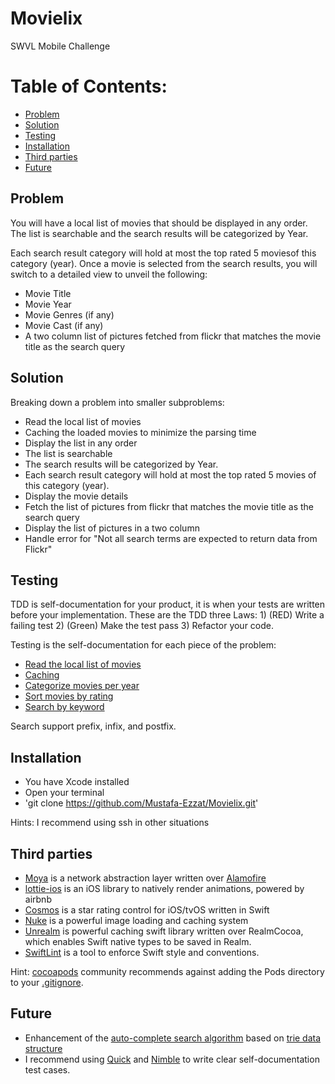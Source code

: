 # Movielix

SWVL Mobile Challenge

# Table of Contents:
- [Problem](#problem)
- [Solution](#solution)
- [Testing](#testing)
- [Installation](#installation)
- [Third parties](#Third-parties)
- [Future](#future)

## Problem

You will have a local list of movies that should be displayed in any order. The list is ​searchable and the search results will be categorized by Year.

Each search result category will hold at most the ​top rated 5 movies​ of this category (year​)​.
Once a movie is selected from the search results, you will switch to a detailed view to unveil the following:
- Movie Title
- Movie Year
- Movie Genres (if any)
- Movie Cast (if any)
- A two column list of pictures fetched from flickr that matches the movie title as the search
query

## Solution

Breaking down a problem into smaller subproblems:

- Read the local list of movies
- Caching the loaded movies to minimize the parsing time
- Display the list in any order
- The list is searchable
- The search results will be categorized by Year.
- Each search result category will hold at most the top rated 5 movies of this category (year).
- Display the movie details
- Fetch the list of pictures from flickr that matches the movie title as the search
query
- Display the list of pictures in a two column
- Handle error for "Not all search terms are expected to return data from Flickr"

## Testing

TDD is self-documentation for your product, it is when your tests are written before your implementation. These are the TDD three Laws: 1) (RED) Write a failing test 2) (Green) Make the test pass 3) Refactor your code. 

Testing is the self-documentation for each piece of the problem:

- [Read the local list of movies](https://github.com/Mustafa-Ezzat/Movielix/blob/master/Movielix/MovielixTests/ModulesTests/MovieSearchTests/JsonReaderTests.swift)
- [Caching](https://github.com/Mustafa-Ezzat/Movielix/blob/master/Movielix/MovielixTests/ModulesTests/MovieSearchTests/RealmWorkerTests.swift)
- [Categorize movies per year](https://github.com/Mustafa-Ezzat/Movielix/blob/master/Movielix/MovielixTests/ModulesTests/MovieSearchTests/CategorizerTests.swift)
- [Sort movies by rating](https://github.com/Mustafa-Ezzat/Movielix/blob/master/Movielix/MovielixTests/ModulesTests/MovieSearchTests/MovieSorterTests.swift)
- [Search by keyword](https://github.com/Mustafa-Ezzat/Movielix/blob/master/Movielix/MovielixTests/ModulesTests/MovieSearchTests/MovieSearcherTests.swift)

Search support prefix, infix, and postfix.

## Installation
- You have Xcode installed
- Open your terminal 
- 'git clone https://github.com/Mustafa-Ezzat/Movielix.git'

Hints: I recommend using ssh in other situations

## Third parties
- [Moya](https://github.com/Moya/Moya) is a network abstraction layer written over [Alamofire](https://github.com/Alamofire/Alamofire)
- [lottie-ios](https://github.com/airbnb/lottie-ios) is an iOS library to natively render animations, powered by airbnb
- [Cosmos](https://github.com/evgenyneu/Cosmos) is a star rating control for iOS/tvOS written in Swift
- [Nuke](https://github.com/kean/Nuke) is a powerful image loading and caching system
- [Unrealm](https://github.com/arturdev/Unrealm) is powerful caching swift library written over RealmCocoa, which enables Swift native types to be saved in Realm.
- [SwiftLint](https://github.com/realm/SwiftLint) is a tool to enforce Swift style and conventions.

Hint: [cocoapods](https://guides.cocoapods.org/using/using-cocoapods.html#should-i-check-the-pods-directory-into-source-control) community recommends against adding the Pods directory to your [.gitignore](https://github.com/Mustafa-Ezzat/Movielix/blob/master/.gitignore).

## Future
- Enhancement of the [auto-complete search algorithm](https://github.com/Mustafa-Ezzat/Movielix/blob/master/Movielix/MovielixTests/ModulesTests/MovieSearchTests/MovieSearcherTests.swift) based on [trie data structure](https://www.geeksforgeeks.org/auto-complete-feature-using-trie/)
- I recommend using [Quick](https://github.com/Quick/Quick) and [Nimble](https://github.com/Quick/Nimble) to write clear self-documentation test cases.


